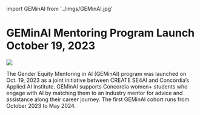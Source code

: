 <!-- ## GEMinAI Mentoring Program Launch October 19, 2023 ​
 Event -->

import GEMinAI from '../imgs/GEMinAI.jpg'

<h1>GEMinAI Mentoring Program Launch October 19, 2023 ​</h1>
<p >
<div style={{ display: 'flex', justifyContent: 'center', alignItems: 'center' }}>
<img src={GEMinAI} class="GEMinAI3" style={{ width: '400px', height: '500px' }}/></div></p>

The Gender Equity Mentoring in AI (GEMinAI) program was launched on Oct. 19, 2023 as a joint initiative between CREATE SE4AI and Concordia’s Applied AI Institute. GEMinAI supports Concordia women+ students who engage with AI by matching them to an industry mentor for advice and assistance along their career journey. The first GEMinAI cohort runs from October 2023 to May 2024.